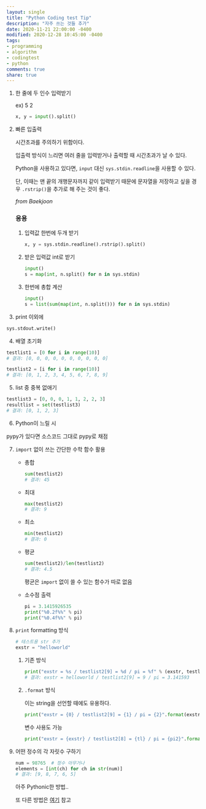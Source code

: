 ```yaml
---
layout: single
title: "Python Coding test Tip"
description: "자주 쓰는 것들 추가"
date: 2020-11-21 22:00:00 -0400
modified: 2020-12-28 10:45:00 -0400
tags: 
- programming
- algorithm
- codingtest
- python
comments: true
share: true
---
```


1. 한 줄에 두 인수 입력받기

	ex) 5 2
	```python
	x, y = input().split()
	```
	
2. 빠른 입출력

   시간초과를 주의하기 위함이다.

   입출력 방식이 느리면 여러 줄을 입력받거나 출력할 때 시간초과가 날 수 있다.

   Python을 사용하고 있다면, `input` 대신 `sys.stdin.readline`을 사용할 수 있다.

   단, 이때는 맨 끝의 개행문자까지 같이 입력받기 때문에 문자열을 저장하고 싶을 경우 `.rstrip()`을 추가로 해 주는 것이 좋다.

   *from Baekjoon*

   ### 응용
   1. 입력값 한번에 두개 받기

      ```python
      x, y = sys.stdin.readline().rstrip().split()
      ```

   2. 받은 입력값 int로 받기

      ```python
      input()
      s = map(int, n.split() for n in sys.stdin)
      ```

   3. 한번에 총합 계산

      ```python
      input()
      s = list(sum(map(int, n.split())) for n in sys.stdin)
      ```

3. print 이외에

  ```python
  sys.stdout.write()
  ```

4. 배열 초기화

  ```python
  testlist1 = [0 for i in range(10)]
  # 결과: [0, 0, 0, 0, 0, 0, 0, 0, 0, 0]
  ```

  ```python
  testlist2 = [i for i in range(10)]
  # 결과: [0, 1, 2, 3, 4, 5, 6, 7, 8, 9]
  ```

5. list 중 중복 없애기

  ```python
  testlist3 = [0, 0, 0, 1, 1, 2, 2, 3]
  resultlist = set(testlist3)
  # 결과: [0, 1, 2, 3]
  ```

6. Python이 느릴 시

  pypy가 있다면 소스코드 그대로 pypy로 채점

7. `import` 없이 쓰는 간단한 수학 함수 활용

   - 총합

     ```python
     sum(testlist2)
     # 결과: 45
     ```

   - 최대

     ```python
     max(testlist2)
     # 결과: 9
     ```

   - 최소

     ```python
     min(testlist2)
     # 결과: 0
     ```

   - 평균

     ```python
     sum(testlist2)/len(testlist2)
     # 결과: 4.5
     ```

     평균은 `import` 없이 쓸 수 있는 함수가 따로 없음
     
   - 소수점 출력

     ```python
     pi = 3.1415926535
     print("%0.2f%%" % pi)
     print("%0.4f%%" % pi)
     ```

8. `print` formatting 방식

   ```python
   # 테스트용 str 추가
   exstr = "helloworld"
   ```

   1. 기존 방식

      ```python
      print("exstr = %s / testlist2[9] = %d / pi = %f" % (exstr, testlist2[9], pi))
      # 결과: exstr = helloworld / testlist2[9] = 9 / pi = 3.141593
      ```

   2. `.format` 방식

      이는 string을 선언할 때에도 유용하다.

      ```python
      print("exstr = {0} / testlist2[9] = {1} / pi = {2}".format(exstr, testlist2[8], pi))
      ```

      변수 사용도 가능

      ```python
      print("exstr = {exstr} / testlist2[8] = {tl} / pi = {pi2}".format(exstr=exstr, tl=testlist2[8], pi2=pi))
      ```

9. 어떤 정수의 각 자릿수 구하기

   ```python
   num = 98765	# 정수 아무거나
   elements = [int(ch) for ch in str(num)]
   # 결과: [9, 8, 7, 6, 5]
   ```

   아주 Pythonic한 방법..

   또 다른 방법은 [여기](https://shoark7.github.io/programming/algorithm/3-ways-to-get-length-of-natural-number) 참고

   


